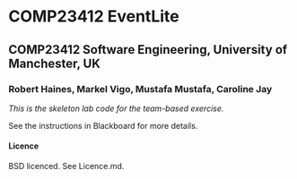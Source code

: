# COMP23412 EventLite
## COMP23412 Software Engineering, University of Manchester, UK
### Robert Haines, Markel Vigo, Mustafa Mustafa, Caroline Jay

*This is the skeleton lab code for the team-based exercise.*

See the instructions in Blackboard for more details.

#### Licence

BSD licenced. See Licence.md.
